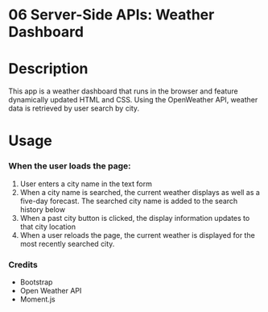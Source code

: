 # 06 Server-Side APIs: Weather Dashboard

<h1>Description</h1>
This app is a weather dashboard that runs in the browser and feature dynamically updated HTML and CSS.
Using the OpenWeather API, weather data is retrieved by user search by city.

<h1>Usage</h2>
<h3>When the user loads the page:</h3>
<ol>
<li>User enters a city name in the text form</li>
<li>When a city name is searched, the current weather displays as well as a five-day forecast. The searched city name is added to the search history below</li>
<li>When a past city button is clicked, the display information updates to that city location</li>
<li>When a user reloads the page, the current weather is displayed for the most recently searched city.</li>
</ol>

<h3>Credits</h3>
<ul>
<li>Bootstrap </li>
<li>Open Weather API</li>
<li>Moment.js</li>
</ul>
